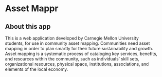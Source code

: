 # Asset Mappr

## About this app
This is a web application developed by Carnegie Mellon University students, for use in community asset mapping. Communities need asset mapping in order to plan smartly for their future sustainability and growth. Asset mapping is a systematic process of cataloging key services, benefits, and resources within the community, such as individuals’ skill sets, organizational resources, physical space, institutions, associations, and elements of the local economy.




